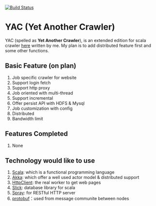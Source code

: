 [![Build Status](https://travis-ci.org/ChenLingPeng/YAC.svg?branch=master)](https://travis-ci.org/ChenLingPeng/YAC)

# YAC (Yet Another Crawler)

YAC (spelled as **Yet Another Crawler**), is an extended edition for scala crawler [here](https://github.com/ChenLingPeng/arachnez) written by me.
My plan is to add distributed feature first and some other functions.

## Basic Feature (on plan)

1. Job specific crawler for website
2. Support login fetch
3. Support http proxy
4. Job oriented with multi-thread
5. Support incremental
6. Offer persist API with HDFS & Mysql
7. Job customization with config
8. Distributed
9. Bandwidth limit

## Features Completed

1. None

## Technology would like to use

1. [Scala](http://www.scala-lang.org/): which is a functional programming language
2. [Akka](http://akka.io/): which offer a well used actor model & distributed support
3. [HttpClient](http://hc.apache.org/httpcomponents-client-4.5.x/index.html): the real worker to get web pages
4. [Slick](http://slick.typesafe.com/): database library for scala
5. [Spray](http://spray.io/): for RESTful HTTP server
6. [protobuf](https://github.com/google/protobuf)：used from message communite between nodes
